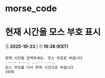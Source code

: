 # morse_code
# 현재 시간을 모스 부호 표시
<!-- MORSE_TIME_START -->
🗓️ **2025-10-23** | ⏰ **19:38 (KST)**

```
현재 시간을 입력하세요. 모스 부호로 바꿉니다
.---- ----. ...-- ---..
모스 부호를 다시 현재 시간으로 바꿉니다
1938
```
<!-- MORSE_TIME_END -->
